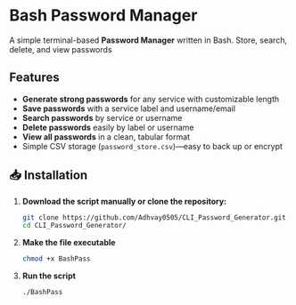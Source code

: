 # Bash Password Manager

A simple terminal-based **Password Manager** written in Bash. Store, search, delete, and view passwords 

## Features

- **Generate strong passwords** for any service with customizable length  
- **Save passwords** with a service label and username/email  
- **Search passwords** by service or username  
- **Delete passwords** easily by label or username  
- **View all passwords** in a clean, tabular format  
- Simple CSV storage (`password_store.csv`)—easy to back up or encrypt  


## 📥 Installation

1. **Download the script manually or clone the repository:**
   ```bash
   git clone https://github.com/Adhvay0505/CLI_Password_Generator.git
   cd CLI_Password_Generator/
2. **Make the file executable**
   ```bash
   chmod +x BashPass
3. **Run the script**
   ```bash
   ./BashPass





